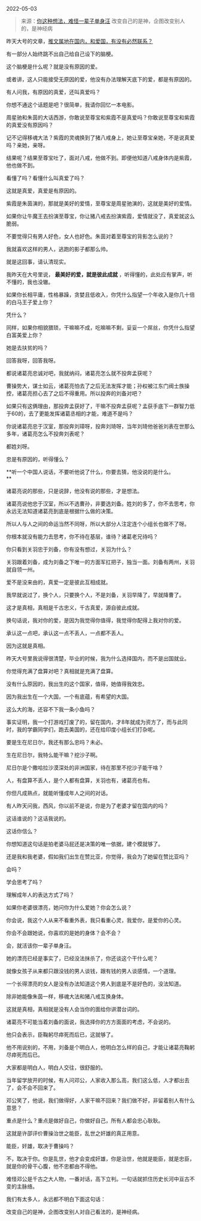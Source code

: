 2022-05-03

> 来源：[你这种想法，难怪一辈子单身汪](http://mp.weixin.qq.com/s?__biz=MzU3NDc5Nzc0NQ==&mid=2247516212&idx=1&sn=9716bbe0a661e653a79f1074a66d0cfe&chksm=fd2e22eaca59abfcf325979e423f36f23a863e70d6f6c5001b954d899aefd475e0eb4d8d6090&scene=27#wechat_redirect)
> 改变自己的是神，企图改变别人的，是神经病

昨天大号的文章，[推文属地在国内，和爱国，有没有必然联系？](http://mp.weixin.qq.com/s?__biz=MzU0MjYwNDU2Mw==&mid=2247505271&idx=1&sn=0deca8b36e45da1747e07f062a94ac66&chksm=fb1ab90bcc6d301d41b870afa174d892aaf183934977ffc8e12630823e93a7605d6b83331195&scene=21#wechat_redirect)

  

有一部分人始终跳不出自己给自己设下的脑梗。  

  

这个脑梗是什么呢？就是没有原因的爱。  

  

或者讲，这人只能接受无原因的爱，他没有办法理解天底下的爱，都是有原因的。  

  

有人问我，有原因的真爱，还叫真爱吗？  

  

你想不通这个话题是吧？很简单，我请你回忆一本电影。  

  

周星驰和朱茵的大话西游，你敢说至尊宝和紫霞不是真爱吗？你敢说至尊宝和紫霞的真爱没有原因吗？

  

记不记得移魂大法？紫霞的灵魂换到了猪八戒身上，她让至尊宝亲她，不是说真爱吗？亲她，亲呀。  

  

结果呢？结果至尊宝吐了，面对八戒，他做不到。即便他知道八戒身体内是紫霞，他也做不到。

  

看懂了吗？看懂什么叫真爱了吗？  

  

这就是真爱，真爱是有原因的。

  

紫霞是朱茵演的，那就是美好的爱情，至尊宝是周星驰演的，这就是美好的爱情。

  

如果你让牛魔王去扮演至尊宝，你让猪八戒去扮演紫霞，爱情就没了，真爱就这么脆弱。

  

不要觉得只有男人好色，女人也好色。朱茵对着至尊宝的背影怎么说的？

  

我就喜欢这样的男人，逃跑的影子都那么帅。  

  

就是这回事，请认清现实。  

  

我昨天在大号里说， **最美好的爱，就是彼此成就** ，听得懂的，此处应有掌声，听不懂的，我也没辙。  

  

如果你长相平庸，性格暴躁，贪婪且低收入，你凭什么指望一个年收入是你几十倍的白马王子爱上你？  

  

凭什么？  

  

同样，如果你相貌猥琐，干嘛嘛不成，吃嘛嘛不剩，妥妥一个屌丝，你凭什么指望白富美爱上你？

  

她是去扶贫的吗？

  

回答我呀，回答我呀。  

  

都说诸葛亮忠诚对吧，我就纳闷，诸葛亮怎么就不投奔孟获呢？  

  

曹操势大，谋士如云，诸葛亮怕去了之后无法发挥才能；孙权被江东门阀士族操控，诸葛亮担心去了之后不得重用。所以投奔的刘备对吧？

  

如果只有这俩理由，那投奔孟获好了，干嘛不投奔孟获呢？孟获手底下一群智力低于60的，去了更能发挥诸葛丞相的才能，难道不是吗？

  

你说诸葛亮忠于汉室，那投奔刘璋呀，投奔刘琦呀，当年刘琦他爸爸刘表在世那么多年，诸葛亮怎么不投奔刘表呢？

  

都姓刘呀。

  

忠是有原因的，听得懂么？

  

 **听一个中国人说话，不要听他说了什么，你要去猜，他没说的是什么。  
**

  

诸葛亮说的那些，只是说辞，他没有说的那些，才是想法。  

  

诸葛亮说他忠于汉室，所以不选曹孙，非要选刘备。姓刘的多了，你不去思考，你永远无法知道诸葛亮到底是根据什么做的决策。  

  

所以人与人之间的命运当然不同呀，所以大部分人注定连个小组长也做不了呀。  

  

你根本就没有能力去思考，你不待在基层，谁待？诸葛老兄待吗？  

  

你只看到关羽忠于刘备，你有没有想过，关羽为什么？  

  

关羽跟着刘备，成为刘备之下唯一的方面军扛把子，独当一面。刘备有两州，关羽就自领一州。

  

爱不是没来由的，真爱一定是彼此互相成就。  

  

我早就说过了，换个人，只要换个人，不是刘备，关羽早降了，早就降曹了。  

  

这才是真相，真相是千古忠义，千古真爱，源自彼此成就。  

  

换句话说，我对你的爱，是因为我觉得你值得，我觉得你配得上我对你的爱。  

  

承认这一点吧，承认这一点不丢人，一点都不丢人。  

  

因为这就是真相。  

  

昨天大号里我说得很清楚，毕业的时候，我为什么选择国内，而不是出国就业。  

  

你觉得充满了盘算对吧？真相就是充满了盘算。  

  

没有什么原因的，我出生的这个国家，值得，她值得我效忠。  

  

因为我出生在一个大国，一个有底蕴，有希望的大国。  

  

这么大的海，还容不下我一条小鱼吗？  

  

事实证明，我一个打游戏打废了的，留在国内，才8年就成为资方了，而与此同时，我的学霸同学们，跑去美国的，还在给印度小组长们打杂呢。

  

要是生在尼日尔，我还有那么忠吗？未必。

  

生在尼日尔，我特么能干嘛？挖沙子啊。

  

尼日尔是个撒哈拉沙漠深处的非洲国家，待在那里不挖沙子能干啥？

  

人，有盘算不丢人，是个人都有盘算，关羽也有，诸葛亮也有。  

  

你但凡成熟点，就能听懂成年人之间的对话。  

  

有人昨天问我，西风，你以前不是说，你是为了老婆才留在国内的吗？

  

这话谁说的？这话我说的。  

  

这话你信么？  

  

你想知道这句话是拍老婆马屁还是决策的唯一依据，建个模就够了。

  

还是我和我老婆，假如我们出生在赞比亚，你觉得，我会为了她留在赞比亚吗？  

  

会吗？

  

学会思考了吗？  

  

理解成年人的表达方式了吗？  

  

如果你老婆很漂亮，她问你为什么爱她？你会怎么说？

  

你会说，我这个人从来不看重外表，我只看重心灵，我爱你，是爱你的心灵。

  

你会不会跟她说，你喜欢的是她的身体？会不会？  

  

会，就活该你一辈子单身汪。  

  

她的漂亮已经是事实了，已经没法抹杀了，你还谈这个干什么呢？  

  

就像女孩子从来都只跟没钱的男人谈钱，跟有钱的男人谈感情，一个道理。

  

一个长得漂亮的女人是没有办法知道这个男人到底是不是好色的，没法知道。

  

除非她能像朱茵一样，移魂大法和猪八戒互换身体。

  

这就是真相，真相就是没有人会当你的面给你讲潜台词的。  

  

诸葛亮不可能当着刘备的面说，我选择你的方方面面的考虑，不会说的。  

  

他只会表示，臣鞠躬尽瘁死而后已，这就够了。  

  

他不用说别的，不用，刘备是个明白人，他明白怎么样的自己，才能让诸葛亮鞠躬尽瘁死而后已。  

  

大家都是明白人，明白人交往，很舒服的。  

  

当年留学放开的时候，有人问邓公，人家收入那么高，我们这么低，人才都出去了，会不会不回来了。  

  

邓公笑了，他说，我们做得好，人家干嘛不回来？我们做不好，非留着别人有什么意思？

  

重点是什么？重点是做好自己，你做好自己，所有人都会忠心耿耿。  

  

这就是许邵评价曹操治世之能臣，乱世之奸雄的真正用意。

  

能臣，奸雄，取决于曹操吗？  

  

不，取决于你。你是乱世，他才会变成奸雄，你是治世，他就是能臣，就是忠臣，就是你的骨干心腹，他不忠都由不得他。

  

难怪邓公是千古之大人物，一番对话，高下立判。一句话就抓住历史长河中亘古不变的主脉络。  

  

我们有太多人，永远都不明白下面这句话：  

  

改变自己的是神，企图改变别人对自己看法的，是神经病。

